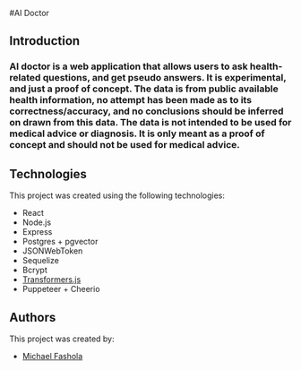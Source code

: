 #AI Doctor

## Introduction
### AI doctor is a web application that allows users to ask health-related questions, and get pseudo answers. It is experimental, and just a proof of concept. The data is from public available health information, no attempt has been made as to its correctness/accuracy, and no conclusions should be inferred on drawn from this data. The data is not intended to be used for medical advice or diagnosis. It is only meant as a proof of concept and should not be used for medical advice.

## Technologies
This project was created using the following technologies:

* React
* Node.js
* Express
* Postgres + pgvector
* JSONWebToken
* Sequelize
* Bcrypt
* [Transformers.js](https://huggingface.co/docs/transformers.js/index)
* Puppeteer + Cheerio

## Authors
This project was created by:
- [Michael Fashola](https://github.com/DoReMiFaSoLaTiDo)
